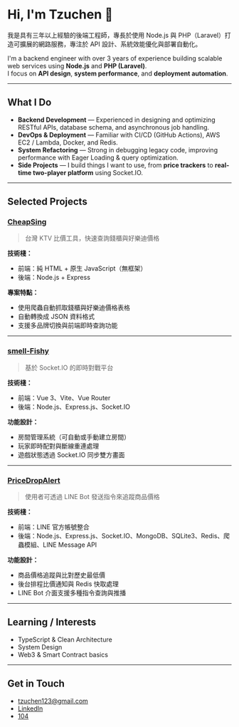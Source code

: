 # Hi, I'm Tzuchen 👋

我是具有三年以上經驗的後端工程師，專長於使用 Node.js 與 PHP（Laravel）打造可擴展的網路服務，專注於 API 設計、系統效能優化與部署自動化。

I'm a backend engineer with over 3 years of experience building scalable web services using **Node.js** and **PHP (Laravel)**.  
I focus on **API design**, **system performance**, and **deployment automation**.

---

## What I Do

- **Backend Development** — Experienced in designing and optimizing RESTful APIs, database schema, and asynchronous job handling.
- **DevOps & Deployment** — Familiar with CI/CD (GitHub Actions), AWS EC2 / Lambda, Docker, and Redis.
- **System Refactoring** — Strong in debugging legacy code, improving performance with Eager Loading & query optimization.
- **Side Projects** — I build things I want to use, from **price trackers** to **real-time two-player platform** using Socket.IO.

---

## Selected Projects

### [CheapSing](https://github.com/tzuchen123/CheapSing)

> 台灣 KTV 比價工具，快速查詢錢櫃與好樂迪價格

**技術棧：**  
- 前端：純 HTML + 原生 JavaScript（無框架）  
- 後端：Node.js + Express

**專案特點：**  
- 使用爬蟲自動抓取錢櫃與好樂迪價格表格  
- 自動轉換成 JSON 資料格式  
- 支援多品牌切換與前端即時查詢功能

---

### [smell-Fishy](https://github.com/tzuchen123/smell-Fishy)

> 基於 Socket.IO 的即時對戰平台

**技術棧：**  
- 前端：Vue 3、Vite、Vue Router  
- 後端：Node.js、Express.js、Socket.IO

**功能設計：**  
- 房間管理系統（可自動或手動建立房間）  
- 玩家即時配對與斷線重連處理  
- 遊戲狀態透過 Socket.IO 同步雙方畫面

---

### [PriceDropAlert](https://github.com/tzuchen123/PriceDropAlert)

> 使用者可透過 LINE Bot 發送指令來追蹤商品價格

**技術棧：**  
- 前端：LINE 官方帳號整合  
- 後端：Node.js、Express.js、Socket.IO、MongoDB、SQLite3、Redis、爬蟲模組、LINE Message API

**功能設計：**  
- 商品價格追蹤與比對歷史最低價  
- 後台排程比價通知與 Redis 快取處理  
- LINE Bot 介面支援多種指令查詢與推播
  
---

## Learning / Interests

- TypeScript & Clean Architecture
- System Design 
- Web3 & Smart Contract basics 

---

## Get in Touch

- tzuchen123@gmail.com  
- [LinkedIn](www.linkedin.com/in/tzu-chen-chuang-a156ab13b)  
- [104](https://pda.104.com.tw/profile/share/a5i4TmhgmKCKwjIvf9f6hPeavzHkRdbF)  

